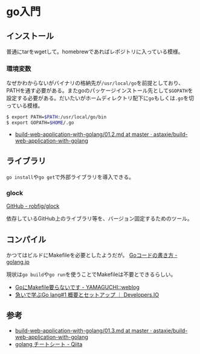 go入門
========

インストール
----
普通にtarをwgetして。homebrewであればレポジトリに入っている模様。

### 環境変数

なぜかわからないがバイナリの格納先が`/usr/local/go`を前提としており、PATHを通す必要がある。またgoのパッケージインストール先として`$GOPATH`を設定する必要がある。だいたいがホームディレクトリ配下に`go`もしくは`.go`を切っている模様。

```bash
$ export PATH=$PATH:/usr/local/go/bin
$ export GOPATH=$HOME/.go
```

* [build-web-application-with-golang/01.2.md at master · astaxie/build-web-application-with-golang](https://github.com/astaxie/build-web-application-with-golang/blob/master/ja/01.2.md)


ライブラリ
----

`go install`や`go get`で外部ライブラリを導入できる。

### glock

[GitHub - robfig/glock](https://github.com/robfig/glock)

依存しているGitHub上のライブラリ等を、バージョン固定するためのツール。


コンパイル
----

かつてはビルドにMakefileを必要としたようだが。
[Goコードの書き方 - golang.jp](http://golang.jp/tag/go%E3%82%B3%E3%83%BC%E3%83%89%E3%81%AE%E6%9B%B8%E3%81%8D%E6%96%B9)

現状は`go build`や`go run`を使うことでMakefileは不要とできるらしい。

* [GoにMakefile要らないです - YAMAGUCHI::weblog](http://ymotongpoo.hatenablog.com/entry/2013/01/08/235618)
* [急いで学ぶGo lang#1 概要とセットアップ ｜ Developers.IO](http://dev.classmethod.jp/server-side/language/golang-1/)


参考
----

* [build-web-application-with-golang/01.3.md at master · astaxie/build-web-application-with-golang](https://github.com/astaxie/build-web-application-with-golang/blob/master/ja/01.3.md)
* [golang チートシート - Qiita](http://qiita.com/jca02266/items/56a4fb7b07b692a6bf34)